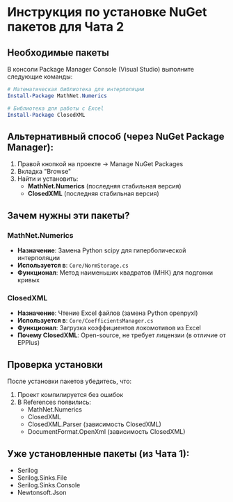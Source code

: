 # Инструкция по установке NuGet пакетов для Чата 2

## Необходимые пакеты

В консоли Package Manager Console (Visual Studio) выполните следующие команды:

```powershell
# Математическая библиотека для интерполяции
Install-Package MathNet.Numerics

# Библиотека для работы с Excel
Install-Package ClosedXML
```

## Альтернативный способ (через NuGet Package Manager):

1. Правой кнопкой на проекте → Manage NuGet Packages
2. Вкладка "Browse"
3. Найти и установить:
   - **MathNet.Numerics** (последняя стабильная версия)
   - **ClosedXML** (последняя стабильная версия)

## Зачем нужны эти пакеты?

### MathNet.Numerics
- **Назначение**: Замена Python scipy для гиперболической интерполяции
- **Используется в**: `Core/NormStorage.cs`
- **Функционал**: Метод наименьших квадратов (МНК) для подгонки кривых

### ClosedXML
- **Назначение**: Чтение Excel файлов (замена Python openpyxl)
- **Используется в**: `Core/CoefficientsManager.cs`
- **Функционал**: Загрузка коэффициентов локомотивов из Excel
- **Почему ClosedXML**: Open-source, не требует лицензии (в отличие от EPPlus)

## Проверка установки

После установки пакетов убедитесь, что:
1. Проект компилируется без ошибок
2. В References появились:
   - MathNet.Numerics
   - ClosedXML
   - ClosedXML.Parser (зависимость ClosedXML)
   - DocumentFormat.OpenXml (зависимость ClosedXML)

## Уже установленные пакеты (из Чата 1):
- Serilog
- Serilog.Sinks.File  
- Serilog.Sinks.Console
- Newtonsoft.Json

